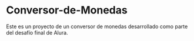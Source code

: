 # Conversor-de-Monedas
Este es un proyecto de un conversor de monedas desarrollado como parte del desafío final de Alura. 
